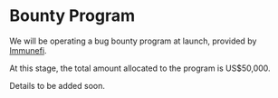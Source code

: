 # Bounty Program

We will be operating a bug bounty program at launch, provided by [Immunefi](https://immunefi.com/).

At this stage, the total amount allocated to the program is US$50,000.

Details to be added soon.

